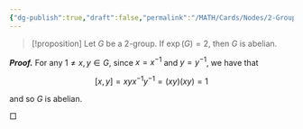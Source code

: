 ```yaml
---
{"dg-publish":true,"draft":false,"permalink":"/MATH/Cards/Nodes/2-Group with Exponent 2 is Abelian/","dgPassFrontmatter":true}
---
```



> [!proposition]
> Let $G$ be a $2$-group. If $\exp(G)=2$, then $G$ is abelian.

**_Proof._**
For any $1\neq x,y\in G$, since $x=x^{-1}$ and $y=y^{-1}$, we have that 

$$[x,y]=xyx^{-1}y^{-1}=(xy)(xy)=1$$

and so $G$ is abelian.
<p align="left">□</p>